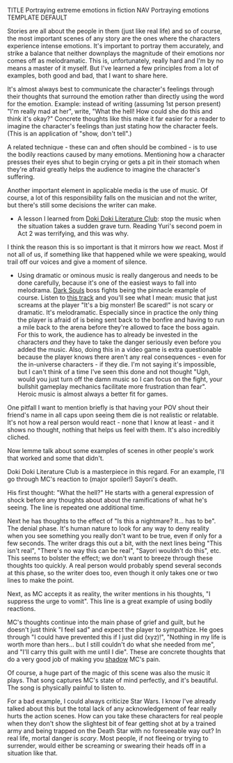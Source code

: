 TITLE Portraying extreme emotions in fiction
NAV Portraying emotions
TEMPLATE DEFAULT

Stories are all about the people in them (just like real life) and so of course, the most important scenes of any story are the ones where the characters experience intense emotions. It's important to portray them accurately, and strike a balance that neither downplays the magnitude of their emotions nor comes off as melodramatic. This is, unfortunately, really hard and I'm by no means a master of it myself. But I've learned a few principles from a lot of examples, both good and bad, that I want to share here. <!--Generally speaking the more emotional the characters are the harder a task you're giving yourself to write them well (since you have to write it without feeling what they are firsthand)-->

It's almost always best to communicate the character's feelings through their thoughts that surround the emotion rather than directly using the word for the emotion. Example: instead of writing (assuming 1st person present) "I'm really mad at her", write, "What the hell! How could she do this and think it's okay?" Concrete thoughts like this make it far easier for a reader to imagine the character's feelings than just stating how the character feels. (This is an application of "show, don't tell".)

A related technique - these can and often should be combined - is to use the bodily reactions caused by many emotions. Mentioning how a character presses their eyes shut to begin crying or gets a pit in their stomach when they're afraid greatly helps the audience to imagine the character's suffering.

Another important element in applicable media is the use of music. Of course, a lot of this responsibility falls on the musician and not the writer, but there's still some decisions the writer can make.

* A lesson I learned from [Doki Doki Literature Club](/reviews/ddlc): stop the music when the situation takes a sudden grave turn. Reading Yuri's second poem in Act 2 was terrifying, and this was why.

I think the reason this is so important is that it mirrors how *we* react. Most if not all of us, if something like that happened while we were speaking, would trail off our voices and give a moment of silence.

* Using dramatic or ominous music is really dangerous and needs to be done carefully, because it's one of the easiest ways to fall into melodrama. [Dark Souls](/reviews/dark_souls) boss fights being the pinnacle example of course. 
Listen to [this track](https://www.youtube.com/watch?v=DzWFWCH_lTE) and you'll
see what I mean: music that just screams at the player "It's a big monster! Be scared!" is not scary or dramatic. It's melodramatic. Especially since in practice the only thing the player is afraid of is being sent back to the bonfire and having to run a mile back to the arena before they're allowed to face the boss again. For this to work, the audience has to
already be invested in the characters *and* they have to take the danger seriously even before you added the music. Also, doing this in a video game is extra questionable because the player knows there aren't any real consequences - even for the in-universe characters - if they die. I'm not saying it's impossible, but I can't think of a time I've seen this done and not
thought "Ugh, would you just turn off the damn music so I can focus on the fight, your bullshit gameplay mechanics facilitate more frustration than fear". Heroic music is almost always a better fit for games.

One pitfall I want to mention briefly is that having your POV shout their friend's name in all caps upon seeing them die is not realistic or relatable. It's not how a real person would react - none that I know at least - and it shows no thought, nothing that helps us feel with them. It's also incredibly cliched.

Now lemme talk about some examples of scenes in other people's work that worked and some that didn't.

Doki Doki Literature Club is a masterpiece in this regard. For an example, I'll go through MC's reaction to (major spoiler!) <span class="spoiler">Sayori's death</span>. <expand-note contentId="1"></expand-note>
<div class="hidden indent" id="1" markdown="1">
His first thought: "What the hell?" He starts with a general expression of shock before any thoughts about about the ramifications of what he's seeing. The line is repeated one additional time.

Next he has thoughts to the effect of "Is this a nightmare? It... has to be". The denial phase. It's human nature to look for any way to deny reality when you see something you really don't want to be true, even if only for a few seconds. The writer drags this out a bit, with the next lines being "This isn't real", "There's no way this can be real", "Sayori wouldn't do this", etc. This seems to bolster the effect; we don't want to breeze through these thoughts too quickly. A real person would probably spend several seconds at this phase, so the writer does too, even though it only takes one or two lines to make the point.

Next, as MC accepts it as reality, the writer mentions in his thoughts, "I suppress the urge to vomit". This line is a great example of using bodily reactions.

MC's thoughts continue into the main phase of grief and guilt, but he doesn't just think "I feel sad" and expect the player to sympathize. He goes through "I could have prevented this if I just did (xyz)!", "Nothing in my life is worth more than hers... but I still couldn't do what she needed from me", and "I'll carry this guilt with me until I die". These are concrete thoughts that do a very good job of making you [shadow](/protagonism/misc_psychology) MC's pain.

Of course, a huge part of the magic of this scene was also the music it plays. That song captures MC's state of mind perfectly, and it's beautiful. The song is physically painful to listen to.
</div>
<!--Mention time-->

For a bad example, I could always criticize Star Wars. I know I've already talked about this but the total lack of any acknowledgement of fear really hurts the action scenes. How can you take these characters for real people when they don't show the slightest bit of fear getting shot at by a trained army and being trapped on the Death Star with no foreseeable way out? In real life, mortal danger is *scary*. Most people, if not fleeing or trying to surrender, would either be screaming or swearing their heads off in a situation like that.

